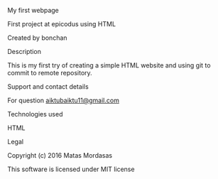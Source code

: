 My first webpage

First project at epicodus using HTML

Created by bonchan

Description

This is my first try of creating a simple HTML website and using git to commit to remote repository.

Support and contact details

For question aiktubaiktu11@gmail.com

Technologies used

HTML    

Legal

Copyright (c) 2016 Matas Mordasas

This software is licensed under MIT license
